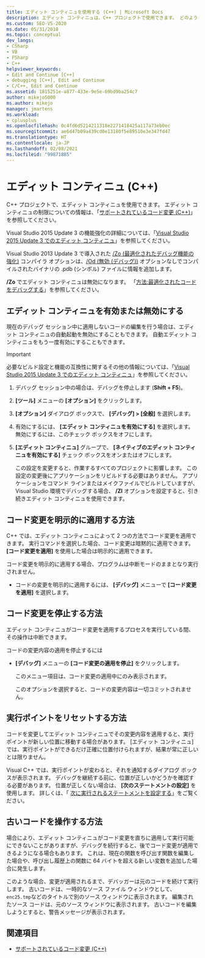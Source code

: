 ```yaml
---
title: エディット コンティニュを使用する (C++) | Microsoft Docs
description: エディット コンティニュは、C++ プロジェクトで使用できます。 どのような編集がサポートされているかについて、および編集の適用の可否とタイミングを制御する方法について説明します。
ms.custom: SEO-VS-2020
ms.date: 05/31/2018
ms.topic: conceptual
dev_langs:
- CSharp
- VB
- FSharp
- C++
helpviewer_keywords:
- Edit and Continue [C++]
- debugging [C++], Edit and Continue
- C/C++, Edit and Continue
ms.assetid: 1815251e-a877-433e-9e5e-69bd9ba254c7
author: mikejo5000
ms.author: mikejo
manager: jmartens
ms.workload:
- cplusplus
ms.openlocfilehash: 0c4fd6d5214211318e2271418425a117a73eb0ec
ms.sourcegitcommit: ae6d47b09a439cd0e13180f5e89510e3e347fd47
ms.translationtype: HT
ms.contentlocale: ja-JP
ms.lasthandoff: 02/08/2021
ms.locfileid: "99871885"
---
```

# <a name="edit-and-continue-c"></a>エディット コンティニュ (C++)
C++ プロジェクトで、エディット コンティニュを使用できます。 エディット コンティニュの制限についての情報は、「[サポートされているコード変更 (C++)](../debugger/supported-code-changes-cpp.md)」を参照してください。

Visual Studio 2015 Update 3 の機能強化の詳細については、「[Visual Studio 2015 Update 3 でのエディット コンティニュ](https://devblogs.microsoft.com/cppblog/c-edit-and-continue-in-visual-studio-2015-update-3/)」を参照してください。

 Visual Studio 2013 Update 3 で導入された [/Zo (最適化されたデバッグ機能の強化)](/cpp/build/reference/zo-enhance-optimized-debugging) コンパイラ オプションは、[/Od (無効 (デバッグ))](/cpp/build/reference/od-disable-debug) オプションなしでコンパイルされたバイナリの .pdb (シンボル) ファイルに情報を追加します。

 **/Zo** でエディット コンティニュは無効になります。 「[方法:最適化されたコードをデバッグする](../debugger/how-to-debug-optimized-code.md)」を参照してください。

## <a name="enable-or-disable-edit-and-continue"></a><a name="BKMK_Enable_or_disable_automatic_invocation_of_Edit_and_Continue"></a> エディット コンティニュを有効または無効にする
 現在のデバッグ セッション中に適用しないコードの編集を行う場合は、エディット コンティニュの自動起動を無効にすることもできます。 自動エディット コンティニュをもう一度有効にすることもできます。

> [!IMPORTANT]
> 必要なビルド設定と機能の互換性に関するその他の情報については、「[Visual Studio 2015 Update 3 でのエディット コンティニュ](https://devblogs.microsoft.com/cppblog/c-edit-and-continue-in-visual-studio-2015-update-3/)」を参照してください。

1. デバッグ セッション中の場合は、デバッグを停止します (**Shift + F5**)。

2. **[ツール]** メニューの **[オプション]** をクリックします。

3. **[オプション]** ダイアログ ボックスで、 **[デバッグ] > [全般]** を選択します。

4. 有効にするには、 **[エディット コンティニュを有効にする]** を選択します。 無効にするには、このチェック ボックスをオフにします。

5. **[エディット コンティニュ]** グループで、 **[ネイティブのエディット コンティニュを有効にする]** チェック ボックスをオンまたはオフにします。

   この設定を変更すると、作業するすべてのプロジェクトに影響します。 この設定の変更後にアプリケーションをリビルドする必要はありません。 アプリケーションをコマンド ラインまたはメイクファイルでビルドしていますが、Visual Studio 環境でデバッグする場合、 **/ZI** オプションを設定すると、引き続きエディット コンティニュを使用できます。

## <a name="how-to-apply-code-changes-explicitly"></a><a name="BKMK_How_to_apply_code_changes_explicitly"></a> コード変更を明示的に適用する方法
 C++ では、エディット コンティニュによって 2 つの方法でコード変更を適用できます。 実行コマンドを選択した場合、コード変更は暗黙的に適用できます。 **[コード変更を適用]** を使用した場合は明示的に適用できます。

 コード変更を明示的に適用する場合、プログラムは中断モードのままとなり実行されません。

- コードの変更を明示的に適用するには、 **[デバッグ]** メニューで **[コード変更を適用]** を選択します。

## <a name="how-to-stop-code-changes"></a><a name="BKMK_How_to_stop_code_changes"></a> コード変更を停止する方法
 エディット コンティニュがコード変更を適用するプロセスを実行している間、その操作は中断できます。

 コードの変更内容の適用を停止するには

- **[デバッグ]** メニューの **[コード変更の適用を停止]** をクリックします。

  このメニュー項目は、コード変更の適用中にのみ表示されます。

  このオプションを選択すると、コードの変更内容は一切コミットされません。

## <a name="how-to-reset-the-point-of-execution"></a><a name="BKMK_How_to_reset_the_point_of_execution"></a> 実行ポイントをリセットする方法
 コードを変更してエディット コンティニュでその変更内容を適用すると、実行ポイントが新しい位置に移動する場合があります。 [エディット コンティニュ] では、実行ポイントができるだけ正確に位置付けられますが、結果が常に正しいとは限りません。

 Visual C++ では、実行ポイントが変わると、それを通知するダイアログ ボックスが表示されます。 デバッグを継続する前に、位置が正しいかどうかを確認する必要があります。 位置が正しくない場合は、 **[次のステートメントの設定]** を使用します。 詳しくは、「 [次に実行されるステートメントを設定する](./navigating-through-code-with-the-debugger.md#BKMK_Set_the_next_statement_to_execute)」をご覧ください。

## <a name="how-to-work-with-stale-code"></a><a name="BKMK_How_to_work_with_stale_code"></a> 古いコードを操作する方法
 場合により、エディット コンティニュがコード変更を直ちに適用して実行可能にできないことがありますが、デバッグを続行すると、後でコード変更が適用できるようになる場合もあります。 これは、現在の関数を呼び出す関数を編集した場合や、呼び出し履歴上の関数に 64 バイトを超える新しい変数を追加した場合に発生します。

 このような場合、変更が適用されるまで、デバッガーは元のコードを続けて実行します。 古いコードは、一時的なソース ファイル ウィンドウとして、 `enc25.tmp`などのタイトルで別のソース ウィンドウに表示されます。 編集されたソース コードは、元のソース ウィンドウに表示されます。 古いコードを編集しようとすると、警告メッセージが表示されます。

## <a name="see-also"></a>関連項目
- [サポートされているコード変更 (C++)](../debugger/supported-code-changes-cpp.md)